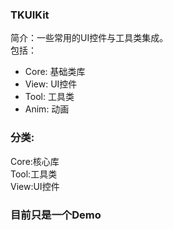 ### TKUIKit
简介：一些常用的UI控件与工具类集成。\
包括：
* Core:	基础类库
* View:	UI控件
* Tool:	工具类
* Anim: 动画

### 分类:
Core:核心库\
Tool:工具类\
View:UI控件



### 目前只是一个Demo